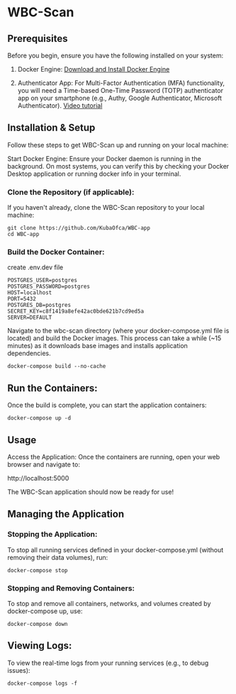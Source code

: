 # WBC-Scan

## Prerequisites

Before you begin, ensure you have the following installed on your system:

1. Docker Engine: [Download and Install Docker Engine](https://docs.docker.com/get-started/get-docker/)

2. Authenticator App: For Multi-Factor Authentication (MFA) functionality, you will need a Time-based One-Time Password (TOTP) authenticator app on your smartphone (e.g., Authy, Google Authenticator, Microsoft Authenticator). [Video tutorial](https://www.youtube.com/watch?v=tmnS821wCyc)

## Installation & Setup

Follow these steps to get WBC-Scan up and running on your local machine:

Start Docker Engine:
Ensure your Docker daemon is running in the background. On most systems, you can verify this by checking your Docker Desktop application or running docker info in your terminal.

### Clone the Repository (if applicable):

If you haven't already, clone the WBC-Scan repository to your local machine:

```
git clone https://github.com/KubaOfca/WBC-app
cd WBC-app
```

### Build the Docker Container:

create .env.dev file

```
POSTGRES_USER=postgres
POSTGRES_PASSWORD=postgres
HOST=localhost
PORT=5432
POSTGRES_DB=postgres
SECRET_KEY=c8f1419a8efe42ac0bde621b7cd9ed5a
SERVER=DEFAULT
```

Navigate to the wbc-scan directory (where your docker-compose.yml file is located) and build the Docker images. This process can take a while (~15 minutes) as it downloads base images and installs application dependencies.

```
docker-compose build --no-cache
```

## Run the Containers:

Once the build is complete, you can start the application containers:

```
docker-compose up -d
```

## Usage

Access the Application:
Once the containers are running, open your web browser and navigate to:

http://localhost:5000

The WBC-Scan application should now be ready for use!

## Managing the Application

### Stopping the Application:

To stop all running services defined in your docker-compose.yml (without removing their data volumes), run:

```
docker-compose stop
```

### Stopping and Removing Containers:

To stop and remove all containers, networks, and volumes created by docker-compose up, use:

```
docker-compose down
```

## Viewing Logs:

To view the real-time logs from your running services (e.g., to debug issues):

```
docker-compose logs -f
```
